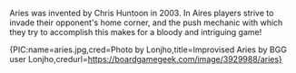 Aries was invented by Chris Huntoon in 2003. In Aires players strive to invade their opponent's home corner, and the push mechanic with which they try to accomplish this makes for a bloody and intriguing game!

{PIC:name=aries.jpg,cred=Photo by Lonjho,title=Improvised Aries by BGG user Lonjho,credurl=https://boardgamegeek.com/image/3929988/aries}

